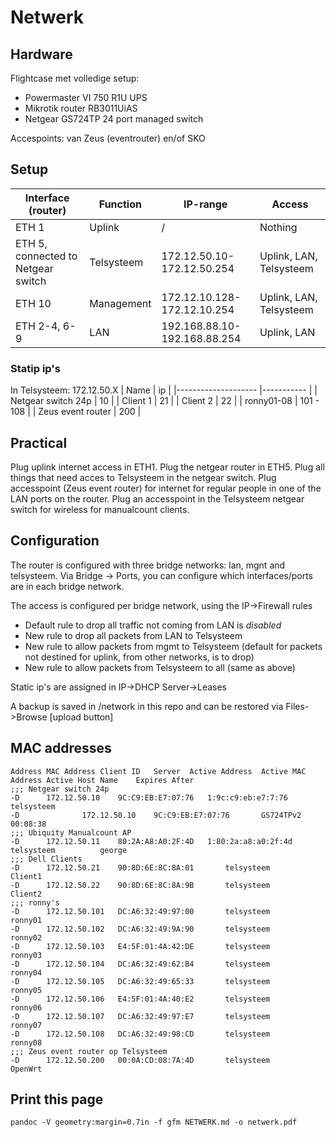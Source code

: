 #  Netwerk
## Hardware
Flightcase met volledige setup:
* Powermaster VI 750 R1U UPS
* Mikrotik router	RB3011UiAS
* Netgear GS724TP 24 port managed switch

Accespoints: van Zeus (eventrouter) en/of SKO
## Setup
| Interface (router)                 	| Function   	| IP-range                     	| Access                  	|
|------------------------------------	|------------	|------------------------------	|-------------------------	|
| ETH 1                              	| Uplink     	| /                            	| Nothing                 	|
| ETH 5, connected to Netgear switch 	| Telsysteem 	| 172.12.50.10-172.12.50.254   	| Uplink, LAN, Telsysteem 	|
| ETH 10                             	| Management 	| 172.12.10.128-172.12.10.254  	| Uplink, LAN, Telsysteem 	|
| ETH 2-4, 6-9                       	| LAN        	| 192.168.88.10-192.168.88.254 	| Uplink, LAN             	|

### Statip ip's
In Telsysteem: 172.12.50.X
| Name               	|  ip 	|
|--------------------	|-----------	|
| Netgear switch 24p 	| 10        	|
| Client 1           	| 21        	|
| Client 2           	| 22        	|
| ronny01-08           	| 101 - 108    	|
| Zeus event router  	| 200       	|

## Practical
Plug uplink internet access in ETH1. Plug the netgear router in ETH5. Plug all things that need acces to Telsysteem in the netgear switch.
Plug accesspoint (Zeus event router) for internet for regular people in one of the LAN ports on the router. Plug an accesspoint in the Telsysteem netgear switch for wireless for manualcount clients.

## Configuration
The router is configured with three bridge networks: lan, mgnt and telsysteem.
Via Bridge -> Ports, you can configure which interfaces/ports are in each bridge network.

The access is configured per bridge network, using the IP->Firewall rules
* Default rule to drop all traffic not coming from LAN is *disabled*
* New rule to drop all packets from LAN to Telsysteem
* New rule to allow packets from mgmt to Telsysteem (default for packets not destined for uplink, from other networks, is to drop)
* New rule to allow packets from Telsysteem to all (same as above)

Static ip's are assigned in IP->DHCP Server->Leases

A backup is saved in /network in this repo and can be restored via Files->Browse [upload button]

## MAC addresses

```
Address	MAC Address	Client ID	Server	Active Address	Active MAC      Address	Active Host Name	Expires After
;;; Netgear switch 24p
-D		172.12.50.10	9C:C9:EB:E7:07:76	1:9c:c9:eb:e7:7:76	telsysteem
-D              172.12.50.10	9C:C9:EB:E7:07:76       GS724TPv2	00:08:38
;;; Ubiquity Manualcount AP
-D		172.12.50.11	80:2A:A8:A0:2F:4D	1:80:2a:a8:a0:2f:4d	telsysteem			george
;;; Dell Clients
-D		172.12.50.21	90:8D:6E:8C:8A:01		telsysteem			Client1
-D		172.12.50.22	90:8D:6E:8C:8A:9B		telsysteem			Client2
;;; ronny's
-D		172.12.50.101	DC:A6:32:49:97:00		telsysteem			ronny01
-D		172.12.50.102	DC:A6:32:49:9A:90		telsysteem			ronny02
-D		172.12.50.103	E4:5F:01:4A:42:DE		telsysteem			ronny03
-D		172.12.50.104	DC:A6:32:49:62:B4		telsysteem			ronny04
-D		172.12.50.105	DC:A6:32:49:65:33		telsysteem			ronny05
-D		172.12.50.106	E4:5F:01:4A:40:E2		telsysteem			ronny06
-D		172.12.50.107	DC:A6:32:49:97:E7		telsysteem			ronny07
-D		172.12.50.108	DC:A6:32:49:98:CD		telsysteem			ronny08
;;; Zeus event router op Telsysteem
-D		172.12.50.200	00:0A:CD:08:7A:4D		telsysteem			OpenWrt
```
## Print this page
```
pandoc -V geometry:margin=0.7in -f gfm NETWERK.md -o netwerk.pdf
```

